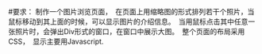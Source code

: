 #要求：
制作一个图片浏览页面，　在页面上用缩略图的形式排列若干个照片，当鼠标移动到其上面的时候，可以显示图片的介绍信息。　当用鼠标点击其中任意一张照片时，会弹出Div形式的窗口，在窗口中展示大图。　整个页面的布局采用CSS，　显示主要用Javascript.
